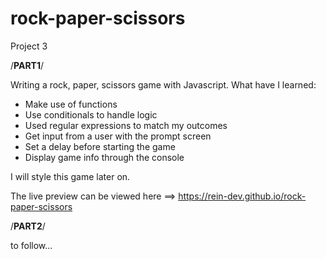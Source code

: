 # rock-paper-scissors

Project 3

/**************PART1**************/

Writing a rock, paper, scissors game with Javascript. What have I learned:

- Make use of functions
- Use conditionals to handle logic
- Used regular expressions to match my outcomes
- Get input from a user with the prompt screen
- Set a delay before starting the game
- Display game info through the console

I will style this game later on.

The live preview can be viewed here ==> https://rein-dev.github.io/rock-paper-scissors

/**************PART2**************/

to follow...
